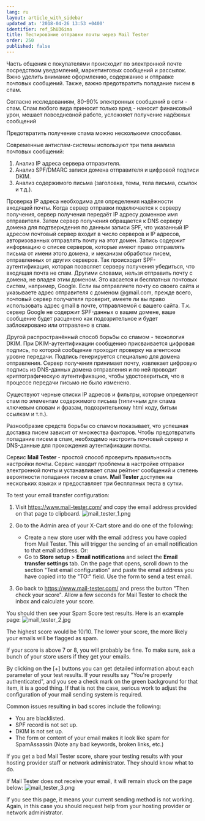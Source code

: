```yaml
---
lang: ru
layout: article_with_sidebar
updated_at: '2018-04-26 13:53 +0400'
identifier: ref_5hU36ima
title: Тестирование отправки почты через Mail Tester
order: 250
published: false
---
```

Часть общения с покупателями происходит по электронной почте посредством уведомлений, маркетинговых сообщений и рассылок. Вжно уделить внимание оформлению, содержанию и отправке почтовых сообщений. Также, важно предотвратить попадание писем в спам.

Согласно исследованиям, 80-90% электронных сообщений в сети - спам. Спам любого вида приносит только вред - наносит финансовый урон, мешает повседневной работе, усложняет получение надёжных сообщений

Предотвратить получение спама можно несколькими способами. 

Современные антиспам-системы используют три типа анализа почтовых сообщений:

1. Анализ IP адреса сервера отправителя.
2. Анализ SPF/DMARC записи домена отправителя и цифровой подписи DKIM.
3. Анализ содержимого письма (заголовка, темы, тела письма, ссылок и т.д.).

Проверка IP адреса необходима для определения надёжности входящей почты. Когда сервер отправки подключается к серверу получения, сервер получения передаёт IP адресу доменное имя отправителя. Затем сервер получения обращается к DNS серверу домена для подтверждения по данным записи SPF, что указанный IP адресом почтовый сервер входит в число серверов и IP адресов, авторизованных отправлять почту на этот домен. Запись содержит информацию о списке серверов, которые имеют право отправлять письма от имени этого домена, и механизм обработки писем, отправленных от других серверов. Так происходит SPF-аутентификация, которая позволяет серверу получения убедиться, что входящая почта не спам. Другими словами, нельзя отправить почту с домена, не владея этим доменом. Это касается и бесплатных почтовых систем, например, Google. Если вы отправляете почту со своего сайта и указываете адрес отправителя с доменом @gmail.com, прежде всего, почтовый сервер получателя проверит, имеете ли вы право использовать адрес gmail в почте, отправляемой с вашего сайта. Т.к. сервер Google  не содержит SPF-данных о вашем домене, ваше сообщение будет расценено как подозрительное и будет заблокировано или отправлено в спам. 

Другой распространённый способ борьбы со спамом - технология DKIM. При DKIM-аутентификации сообщению присваивается цифровая подпись, по которой сообщение проходит проверку на агентском уровне передачи. Подпись генерируется специально для домена отправления. Сервер получения принимает почту, извлекает цифровую подпись из DNS-данных домена отправления и по ней проводит криптографическую аутентификацию, чтобы удостовериться, что в процессе передачи письмо не было изменено.

Существуют черные списки IP адресов и фильтры, которые определяют спам по элементам содержимого письма (типичным для спама ключевым словам и фразам, подозрительному html коду, битым ссылкам и т.п.).

Разнообразие средств борьбы со спамом показывает, что успешная доставка писем зависит от множества факторов. Чтобы предотвратить попадание писем в спам, необходимо настроить почтовый сервер и DNS-данные для прохождения аутентификации почты.

Сервис **Mail Tester** - простой способ проверить правильность настройки почты. Сервис находит проблемы в настройке отправки электронной почты и устанавливает спам рейтинг сообщений и степень вероятности попадания писем в спам. **Mail Tester** доступен на нескольких языках и предоставляет три бесплатных теста в сутки.

To test your email transfer configuration:

   1. Visit https://www.mail-tester.com/ and copy the email address provided on that page to clipboard.
      ![mail_tester_1.png]({{site.baseurl}}/attachments/ref_1QrpKuD3/mail_tester_1.png)
   
   2. Go to the Admin area of your X-Cart store and do one of the following:

      * Create a new store user with the email address you have copied from Mail Tester. This will trigger the sending of an email notification to that email address.
      Or:
      * Go to **Store setup** > **Email notifications** and select the **Email transfer settings** tab. On the page that opens, scroll down to the section "Test email configuration" and paste the email address you have copied into the "TO:" field. Use the form to send a test email.
   
   3. Go back to https://www.mail-tester.com/ and press the button "Then check your score". Allow a few seconds for Mail Tester to check the inbox and calculate your score. 

You should then see your Spam Score test results. Here is an example page:
      ![mail_tester_2.jpg]({{site.baseurl}}/attachments/ref_1QrpKuD3/mail_tester_2.jpg)

The highest score would be 10/10. The lower your score, the more likely your emails will be flagged as spam.

If your score is above 7 or 8, you will probably be fine. To make sure, ask a bunch of your store users if they get your emails. 

By clicking on the [+] buttons you can get detailed information about each parameter of your test results.
If your results say "You're properly authenticated", and you see a check mark on the green background for that item, it is a good thing. If that is not the case, serious work to adjust the configuration of your mail sending system is required. 

Common issues resulting in bad scores include the following:
   * You are blacklisted. 
   * SPF record is not set up.
   * DKIM is not set up.
   * The form or content of your email makes it look like spam for SpamAssassin (Note any bad keywords, broken links, etc.)

If you get a bad Mail Tester score, share your testing results with your hosting provider staff or network administrator. They should know what to do. 

If Mail Tester does not receive your email, it will remain stuck on the page below:
      ![mail_tester_3.png]({{site.baseurl}}/attachments/ref_1QrpKuD3/mail_tester_3.png)

If you see this page, it means your current sending method is not working. Again, in this case you should request help from your hosting provider or network administrator.
